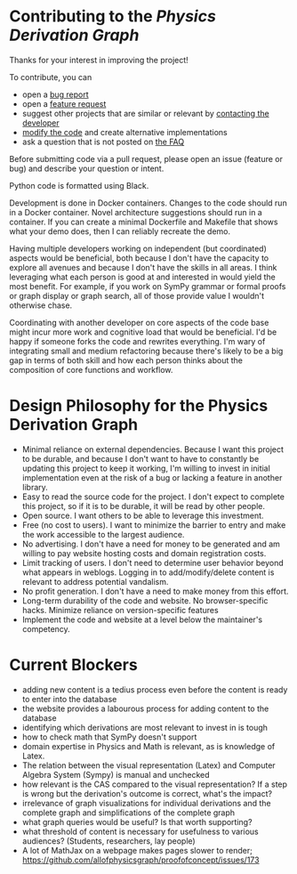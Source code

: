 
# Contributing to the _Physics Derivation Graph_

Thanks for your interest in improving the project!


To contribute, you can 
 * open a <a href="https://github.com/allofphysicsgraph/proofofconcept/issues/new?assignees=&labels=&template=bug_report.md&title=">bug report</a>
 * open a <a href="https://github.com/allofphysicsgraph/proofofconcept/issues/new?assignees=&labels=&template=feature_request.md&title=">feature request</a>
 * suggest other projects that are similar or relevant by <a href="http://derivationmap.net/faq?referrer=CONTRIBUTING#contact">contacting the developer</a>
 * [modify the code](https://github.com/allofphysicsgraph/proofofconcept/fork) and create alternative implementations
 * ask a question that is not posted on [the FAQ](https://allofphysicsgraph.github.io/proofofconcept/site/faq.html)

Before submitting code via a pull request, please open an issue (feature or bug) and describe your question or intent.

Python code is formatted using Black.

Development is done in Docker containers. Changes to the code should run in a Docker container. Novel architecture suggestions should run in a container.  If you can create a minimal Dockerfile and Makefile that shows what your demo does, then I can reliably recreate the demo.



Having multiple developers working on independent (but coordinated)
aspects would be beneficial, both because I don't have the capacity to
explore all avenues and because I don't have the skills in all areas.
I think leveraging what each person is good at and interested in would
yield the most benefit. For example, if you work on SymPy grammar or
formal proofs or graph display or graph search, all of those provide
value I wouldn't otherwise chase.

Coordinating with another developer on core aspects of the code
base might incur more work and cognitive load that would be
beneficial. I'd be happy if someone forks the code and rewrites
everything. I'm wary of integrating small and medium refactoring
because there's likely to be a big gap in terms of both skill and how
each person thinks about the composition of core functions and
workflow.

# Design Philosophy for the Physics Derivation Graph

* Minimal reliance on external dependencies. Because I want this project to be durable, and because I don't want to have to constantly be updating this project to keep it working, I'm willing to invest in initial implementation even at the risk of a bug or lacking a feature in another library. 
* Easy to read the source code for the project. I don't expect to complete this project, so if it is to be durable, it will be read by other people.
* Open source. I want others to be able to leverage this investment. 
* Free (no cost to users). I want to minimize the barrier to entry and make the work accessible to the largest audience.
* No advertising. I don't have a need for money to be generated and am willing to pay website hosting costs and domain registration costs.
* Limit tracking of users. I don't need to determine user behavior beyond what appears in weblogs. Logging in to add/modify/delete content is relevant to address potential vandalism. 
* No profit generation. I don't have a need to make money from this effort. 
* Long-term durability of the code and website. No browser-specific hacks. Minimize reliance on version-specific features
* Implement the code and website at a level below the maintainer's competency. 

# Current Blockers

* adding new content is a tedius process even before the content is ready to enter into the database
* the website provides a labourous process for adding content to the database
* identifying which derivations are most relevant to invest in is tough
* how to check math that SymPy doesn't support
* domain expertise in Physics and Math is relevant, as is knowledge of Latex. 
* The relation between the visual representation (Latex) and Computer Algebra System (Sympy) is manual and unchecked
* how relevant is the CAS compared to the visual representation? If a step is wrong but the derivation's outcome is correct, what's the impact?
* irrelevance of graph visualizations for individual derivations and the complete graph and simplifications of the complete graph
* what graph queries would be useful? Is that worth supporting?
* what threshold of content is necessary for usefulness to various audiences? (Students, researchers, lay people)
* A lot of MathJax on a webpage makes pages slower to render; https://github.com/allofphysicsgraph/proofofconcept/issues/173
